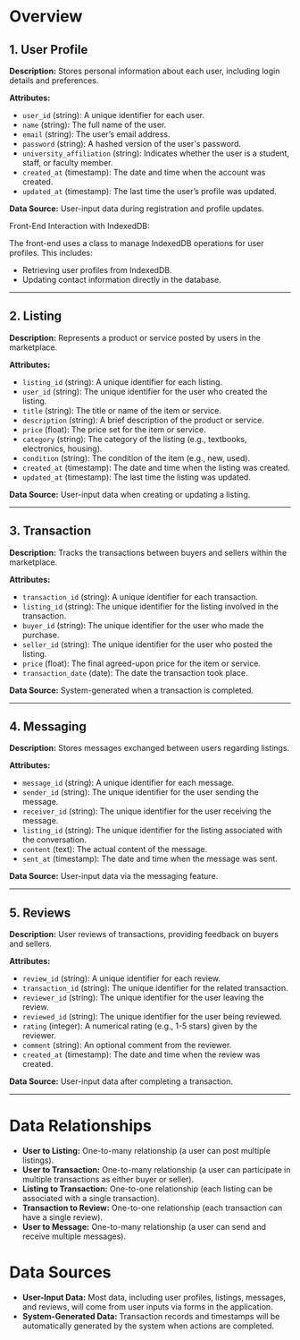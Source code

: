 # Overview

## 1. User Profile
**Description:** Stores personal information about each user, including login details and preferences.

**Attributes:**
- `user_id` (string): A unique identifier for each user.
- `name` (string): The full name of the user.
- `email` (string): The user’s email address.
- `password` (string): A hashed version of the user's password.
- `university_affiliation` (string): Indicates whether the user is a student, staff, or faculty member.
- `created_at` (timestamp): The date and time when the account was created.
- `updated_at` (timestamp): The last time the user’s profile was updated.

**Data Source:** User-input data during registration and profile updates.

Front-End Interaction with IndexedDB:

The front-end uses a class to manage IndexedDB operations for user profiles. This includes:
- Retrieving user profiles from IndexedDB.
- Updating contact information directly in the database.



---

## 2. Listing
**Description:** Represents a product or service posted by users in the marketplace.

**Attributes:**
- `listing_id` (string): A unique identifier for each listing.
- `user_id` (string): The unique identifier for the user who created the listing.
- `title` (string): The title or name of the item or service.
- `description` (string): A brief description of the product or service.
- `price` (float): The price set for the item or service.
- `category` (string): The category of the listing (e.g., textbooks, electronics, housing).
- `condition` (string): The condition of the item (e.g., new, used).
- `created_at` (timestamp): The date and time when the listing was created.
- `updated_at` (timestamp): The last time the listing was updated.

**Data Source:** User-input data when creating or updating a listing.

---

## 3. Transaction
**Description:** Tracks the transactions between buyers and sellers within the marketplace.

**Attributes:**
- `transaction_id` (string): A unique identifier for each transaction.
- `listing_id` (string): The unique identifier for the listing involved in the transaction.
- `buyer_id` (string): The unique identifier for the user who made the purchase.
- `seller_id` (string): The unique identifier for the user who posted the listing.
- `price` (float): The final agreed-upon price for the item or service.
- `transaction_date` (date): The date the transaction took place.

**Data Source:** System-generated when a transaction is completed.

---

## 4. Messaging
**Description:** Stores messages exchanged between users regarding listings.

**Attributes:**
- `message_id` (string): A unique identifier for each message.
- `sender_id` (string): The unique identifier for the user sending the message.
- `receiver_id` (string): The unique identifier for the user receiving the message.
- `listing_id` (string): The unique identifier for the listing associated with the conversation.
- `content` (text): The actual content of the message.
- `sent_at` (timestamp): The date and time when the message was sent.

**Data Source:** User-input data via the messaging feature.

---

## 5. Reviews
**Description:** User reviews of transactions, providing feedback on buyers and sellers.

**Attributes:**
- `review_id` (string): A unique identifier for each review.
- `transaction_id` (string): The unique identifier for the related transaction.
- `reviewer_id` (string): The unique identifier for the user leaving the review.
- `reviewed_id` (string): The unique identifier for the user being reviewed.
- `rating` (integer): A numerical rating (e.g., 1-5 stars) given by the reviewer.
- `comment` (string): An optional comment from the reviewer.
- `created_at` (timestamp): The date and time when the review was created.

**Data Source:** User-input data after completing a transaction.

---

# Data Relationships
- **User to Listing:** One-to-many relationship (a user can post multiple listings).
- **User to Transaction:** One-to-many relationship (a user can participate in multiple transactions as either buyer or seller).
- **Listing to Transaction:** One-to-one relationship (each listing can be associated with a single transaction).
- **Transaction to Review:** One-to-one relationship (each transaction can have a single review).
- **User to Message:** One-to-many relationship (a user can send and receive multiple messages).

# Data Sources
- **User-Input Data:** Most data, including user profiles, listings, messages, and reviews, will come from user inputs via forms in the application.
- **System-Generated Data:** Transaction records and timestamps will be automatically generated by the system when actions are completed.
